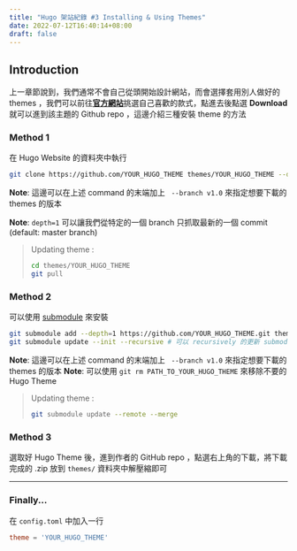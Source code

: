```yaml
---
title: "Hugo 架站紀錄 #3 Installing & Using Themes"
date: 2022-07-12T16:40:14+08:00
draft: false
---
```

## Introduction
上一章節說到，我們通常不會自己從頭開始設計網站，而會選擇套用別人做好的 themes ，我們可以前往[**官方網站**](https://themes.gohugo.io/)挑選自己喜歡的款式，點進去後點選 **Download** 就可以進到該主題的 Github repo ，這邊介紹三種安裝 theme 的方法

### Method 1
在 Hugo Website 的資料夾中執行
```bash
git clone https://github.com/YOUR_HUGO_THEME themes/YOUR_HUGO_THEME --depth=1
```

**Note**: 這邊可以在上述 command 的末端加上 ` --branch v1.0` 來指定想要下載的 themes 的版本

**Note**: `depth=1` 可以讓我們從特定的一個 branch 只抓取最新的一個 commit (default: master branch)

> Updating theme :
>
> ```bash
> cd themes/YOUR_HUGO_THEME
> git pull
> ```


### Method 2
可以使用 [submodule](https://www.atlassian.com/git/tutorials/git-submodule) 來安裝
```bash
git submodule add --depth=1 https://github.com/YOUR_HUGO_THEME.git themes/YOUR_HUGO_THEME
git submodule update --init --recursive # 可以 recursively 的更新 submodule (某些 submodules 裡面可能還有包含其他的 submodules)
```

**Note**: 這邊可以在上述 command 的末端加上 ` --branch v1.0` 來指定想要下載的 themes 的版本
**Note**: 可以使用 `git rm PATH_TO_YOUR_HUGO_THEME` 來移除不要的 Hugo Theme

> Updating theme :
>
> ```bash
> git submodule update --remote --merge
> ```

### Method 3
選取好 Hugo Theme 後，進到作者的 GitHub repo ，點選右上角的下載，將下載完成的 .zip 放到 `themes/` 資料夾中解壓縮即可

---
### Finally...
在 `config.toml` 中加入一行
```toml
theme = 'YOUR_HUGO_THEME'
```